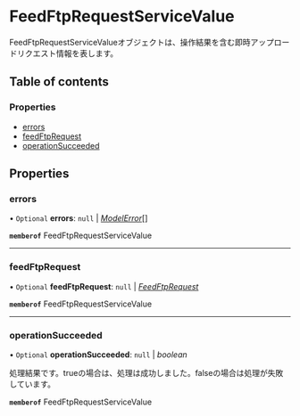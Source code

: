 # FeedFtpRequestServiceValue


<div lang=\"ja\">FeedFtpRequestServiceValueオブジェクトは、操作結果を含む即時アップロードリクエスト情報を表します。</div> 

## Table of contents

### Properties

- [errors](feedftprequestservicevalue.md#errors)
- [feedFtpRequest](feedftprequestservicevalue.md#feedftprequest)
- [operationSucceeded](feedftprequestservicevalue.md#operationsucceeded)

## Properties

### errors

• `Optional` **errors**: ``null`` \| [*ModelError*](modelerror.md)[]

**`memberof`** FeedFtpRequestServiceValue

___

### feedFtpRequest

• `Optional` **feedFtpRequest**: ``null`` \| [*FeedFtpRequest*](feedftprequest.md)

**`memberof`** FeedFtpRequestServiceValue

___

### operationSucceeded

• `Optional` **operationSucceeded**: ``null`` \| *boolean*

<div lang=\"ja\">処理結果です。trueの場合は、処理は成功しました。falseの場合は処理が失敗しています。</div> 

**`memberof`** FeedFtpRequestServiceValue
